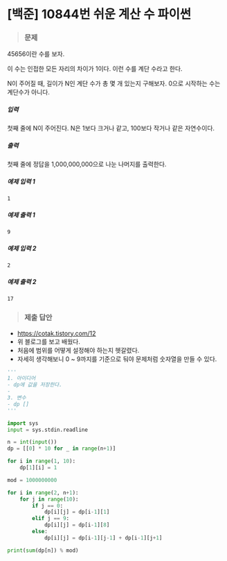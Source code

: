 # [백준] 10844번 쉬운 계산 수 파이썬

> ### 문제

45656이란 수를 보자.

이 수는 인접한 모든 자리의 차이가 1이다. 이런 수를 계단 수라고 한다.

N이 주어질 때, 길이가 N인 계단 수가 총 몇 개 있는지 구해보자. 0으로 시작하는 수는 계단수가 아니다.

##### 입력

첫째 줄에 N이 주어진다. N은 1보다 크거나 같고, 100보다 작거나 같은 자연수이다.

##### 출력

첫째 줄에 정답을 1,000,000,000으로 나눈 나머지를 출력한다.

##### 예제 입력 1

```
1
```

##### 예제 출력 1

```
9
```

##### 예제 입력 2

```
2
```

##### 예제 출력 2

```
17
```

> ### 제출 답안

- https://cotak.tistory.com/12
- 위 블로그를 보고 배웠다.
- 처음에 범위를 어떻게 설정해야 하는지 헷갈렸다.
- 자세히 생각해보니 0 ~ 9까지를 기준으로 둬야 문제처럼 숫자열을 만들 수 있다.

```python
'''
1. 아이디어
- dp에 값을 저장한다.
- 
3. 변수
- dp []
'''

import sys
input = sys.stdin.readline

n = int(input())
dp = [[0] * 10 for _ in range(n+1)]

for i in range(1, 10):
    dp[1][i] = 1

mod = 1000000000

for i in range(2, n+1):
    for j in range(10):
        if j == 0:
            dp[i][j] = dp[i-1][1]
        elif j == 9:
            dp[i][j] = dp[i-1][8]
        else:
            dp[i][j] = dp[i-1][j-1] + dp[i-1][j+1]

print(sum(dp[n]) % mod)
```

